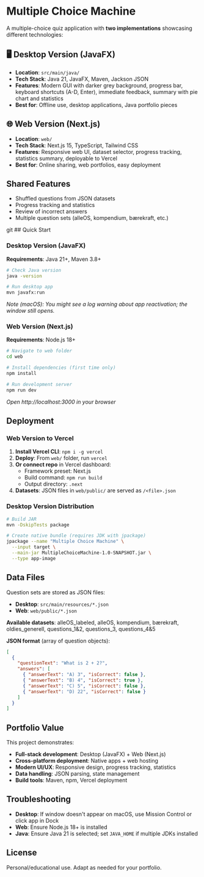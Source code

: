 # Multiple Choice Machine

A multiple-choice quiz application with **two implementations** showcasing different technologies:

## 🖥️ Desktop Version (JavaFX)
- **Location**: `src/main/java/` 
- **Tech Stack**: Java 21, JavaFX, Maven, Jackson JSON
- **Features**: Modern GUI with darker grey background, progress bar, keyboard shortcuts (A-D, Enter), immediate feedback, summary with pie chart and statistics
- **Best for**: Offline use, desktop applications, Java portfolio pieces

## 🌐 Web Version (Next.js)
- **Location**: `web/`
- **Tech Stack**: Next.js 15, TypeScript, Tailwind CSS
- **Features**: Responsive web UI, dataset selector, progress tracking, statistics summary, deployable to Vercel
- **Best for**: Online sharing, web portfolios, easy deployment

## Shared Features
- Shuffled questions from JSON datasets
- Progress tracking and statistics
- Review of incorrect answers
- Multiple question sets (alleOS, kompendium, bærekraft, etc.)

git ## Quick Start

### Desktop Version (JavaFX)
**Requirements**: Java 21+, Maven 3.8+

```bash
# Check Java version
java -version

# Run desktop app
mvn javafx:run
```
*Note (macOS): You might see a log warning about app reactivation; the window still opens.*

### Web Version (Next.js)
**Requirements**: Node.js 18+

```bash
# Navigate to web folder
cd web

# Install dependencies (first time only)
npm install

# Run development server
npm run dev
```
*Open http://localhost:3000 in your browser*

## Deployment

### Web Version to Vercel
1. **Install Vercel CLI**: `npm i -g vercel`
2. **Deploy**: From `web/` folder, run `vercel`
3. **Or connect repo** in Vercel dashboard:
   - Framework preset: Next.js
   - Build command: `npm run build`
   - Output directory: `.next`
4. **Datasets**: JSON files in `web/public/` are served as `/<file>.json`

### Desktop Version Distribution
```bash
# Build JAR
mvn -DskipTests package

# Create native bundle (requires JDK with jpackage)
jpackage --name "Multiple Choice Machine" \
  --input target \
  --main-jar MultipleChoiceMachine-1.0-SNAPSHOT.jar \
  --type app-image
```

## Data Files
Question sets are stored as JSON files:
- **Desktop**: `src/main/resources/*.json`
- **Web**: `web/public/*.json`

**Available datasets**: alleOS_labeled, alleOS, kompendium, bærekraft, oldies_generell, questions_1&2, questions_3, questions_4&5

**JSON format** (array of question objects):
```json
[
  {
    "questionText": "What is 2 + 2?",
    "answers": [
      { "answerText": "A) 3", "isCorrect": false },
      { "answerText": "B) 4", "isCorrect": true },
      { "answerText": "C) 5", "isCorrect": false },
      { "answerText": "D) 22", "isCorrect": false }
    ]
  }
]
```

## Portfolio Value
This project demonstrates:
- **Full-stack development**: Desktop (JavaFX) + Web (Next.js)
- **Cross-platform deployment**: Native apps + web hosting
- **Modern UI/UX**: Responsive design, progress tracking, statistics
- **Data handling**: JSON parsing, state management
- **Build tools**: Maven, npm, Vercel deployment

## Troubleshooting
- **Desktop**: If window doesn't appear on macOS, use Mission Control or click app in Dock
- **Web**: Ensure Node.js 18+ is installed
- **Java**: Ensure Java 21 is selected; set `JAVA_HOME` if multiple JDKs installed

## License
Personal/educational use. Adapt as needed for your portfolio.
